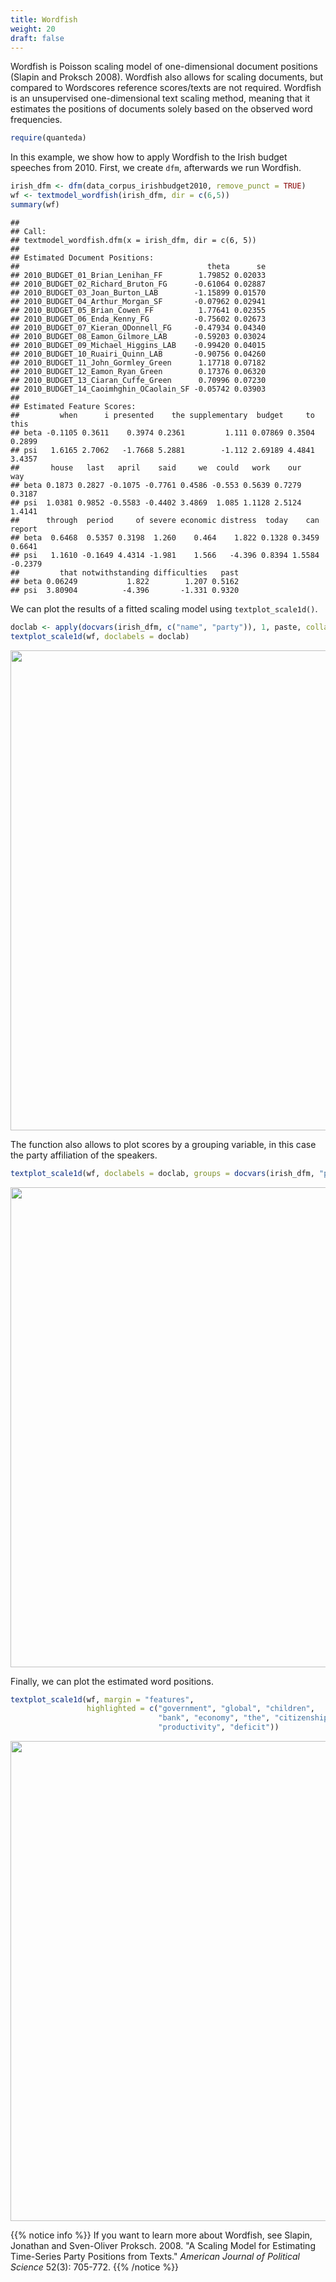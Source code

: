 ```yaml
---
title: Wordfish
weight: 20
draft: false
---
```


Wordfish is Poisson scaling model of one-dimensional document positions (Slapin and Proksch 2008). Wordfish also allows for scaling documents, but compared to Wordscores reference scores/texts are not required. Wordfish is an unsupervised one-dimensional text scaling method, meaning that it estimates the positions of documents solely based on the observed word frequencies. 


```r
require(quanteda)
```

In this example, we show how to apply Wordfish to the Irish budget speeches from 2010. First, we create `dfm`, afterwards we run Wordfish.


```r
irish_dfm <- dfm(data_corpus_irishbudget2010, remove_punct = TRUE)
wf <- textmodel_wordfish(irish_dfm, dir = c(6,5))
summary(wf)
```

```
## 
## Call:
## textmodel_wordfish.dfm(x = irish_dfm, dir = c(6, 5))
## 
## Estimated Document Positions:
##                                          theta      se
## 2010_BUDGET_01_Brian_Lenihan_FF        1.79852 0.02033
## 2010_BUDGET_02_Richard_Bruton_FG      -0.61064 0.02887
## 2010_BUDGET_03_Joan_Burton_LAB        -1.15899 0.01570
## 2010_BUDGET_04_Arthur_Morgan_SF       -0.07962 0.02941
## 2010_BUDGET_05_Brian_Cowen_FF          1.77641 0.02355
## 2010_BUDGET_06_Enda_Kenny_FG          -0.75602 0.02673
## 2010_BUDGET_07_Kieran_ODonnell_FG     -0.47934 0.04340
## 2010_BUDGET_08_Eamon_Gilmore_LAB      -0.59203 0.03024
## 2010_BUDGET_09_Michael_Higgins_LAB    -0.99420 0.04015
## 2010_BUDGET_10_Ruairi_Quinn_LAB       -0.90756 0.04260
## 2010_BUDGET_11_John_Gormley_Green      1.17718 0.07182
## 2010_BUDGET_12_Eamon_Ryan_Green        0.17376 0.06320
## 2010_BUDGET_13_Ciaran_Cuffe_Green      0.70996 0.07230
## 2010_BUDGET_14_Caoimhghin_OCaolain_SF -0.05742 0.03903
## 
## Estimated Feature Scores:
##         when      i presented    the supplementary  budget     to   this
## beta -0.1105 0.3611    0.3974 0.2361         1.111 0.07869 0.3504 0.2899
## psi   1.6165 2.7062   -1.7668 5.2881        -1.112 2.69189 4.4841 3.4357
##       house   last   april    said     we  could   work    our    way
## beta 0.1873 0.2827 -0.1075 -0.7761 0.4586 -0.553 0.5639 0.7279 0.3187
## psi  1.0381 0.9852 -0.5583 -0.4402 3.4869  1.085 1.1128 2.5124 1.4141
##      through  period     of severe economic distress  today    can  report
## beta  0.6468  0.5357 0.3198  1.260    0.464    1.822 0.1328 0.3459  0.6641
## psi   1.1610 -0.1649 4.4314 -1.981    1.566   -4.396 0.8394 1.5584 -0.2379
##         that notwithstanding difficulties   past
## beta 0.06249           1.822        1.207 0.5162
## psi  3.80904          -4.396       -1.331 0.9320
```

We can plot the results of a fitted scaling model using `textplot_scale1d()`.


```r
doclab <- apply(docvars(irish_dfm, c("name", "party")), 1, paste, collapse = " ")
textplot_scale1d(wf, doclabels = doclab)
```

<img src="/machine-learning/wordfish.en_files/figure-html/unnamed-chunk-3-1.svg" width="768" />

The function also allows to plot scores by a grouping variable, in this case the party affiliation of the speakers.


```r
textplot_scale1d(wf, doclabels = doclab, groups = docvars(irish_dfm, "party"))
```

<img src="/machine-learning/wordfish.en_files/figure-html/unnamed-chunk-4-1.svg" width="768" />

Finally, we can plot the estimated word positions.


```r
textplot_scale1d(wf, margin = "features", 
                 highlighted = c("government", "global", "children", 
                                 "bank", "economy", "the", "citizenship",
                                 "productivity", "deficit"))
```

<img src="/machine-learning/wordfish.en_files/figure-html/unnamed-chunk-5-1.svg" width="768" />

{{% notice info %}}
If you want to learn more about Wordfish, see Slapin, Jonathan and Sven-Oliver Proksch. 2008. "A Scaling Model for Estimating Time-Series Party Positions from Texts." _American Journal of Political Science_ 52(3): 705-772.
{{% /notice %}}
